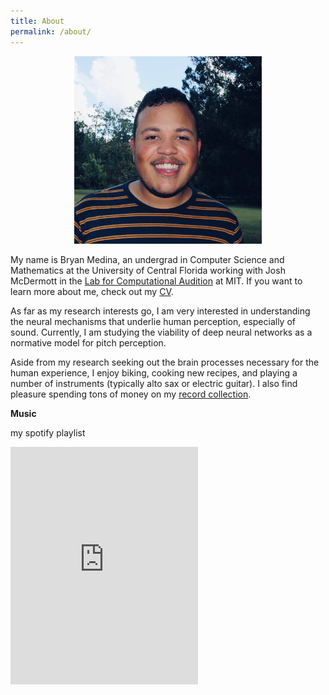 ```yaml
---
title: About
permalink: /about/
---
```



<figure><center>
  <img width="300" src="/images/medina.png" data-action="zoom"/>
</center></figure>


My name is Bryan Medina, an undergrad in Computer Science and Mathematics at the University of Central Florida working with Josh McDermott in the [Lab for Computational Audition](http://mcdermottlab.mit.edu/) at MIT.
If you want to learn more about me, check out my [CV](http://bjmedina.github.io/images/pdf/bjm_cv.pdf).


As far as my research interests go, I am very interested in understanding the neural mechanisms that underlie human perception, especially of sound. Currently, I am studying the viability of deep neural networks as a normative model for pitch perception.

Aside from my research seeking out the brain processes necessary for the human experience, I enjoy biking, cooking new recipes, and playing a number of instruments (typically alto sax or electric guitar). I also find pleasure spending tons of money on my [record collection](https://www.discogs.com/user/bj_medina/collection).

**Music**

my spotify playlist

<iframe src="https://open.spotify.com/embed/playlist/3CritZTZGaPIYAUaswTGFs" width="300" height="380" frameborder="0" allowtransparency="true" allow="encrypted-media"></iframe>